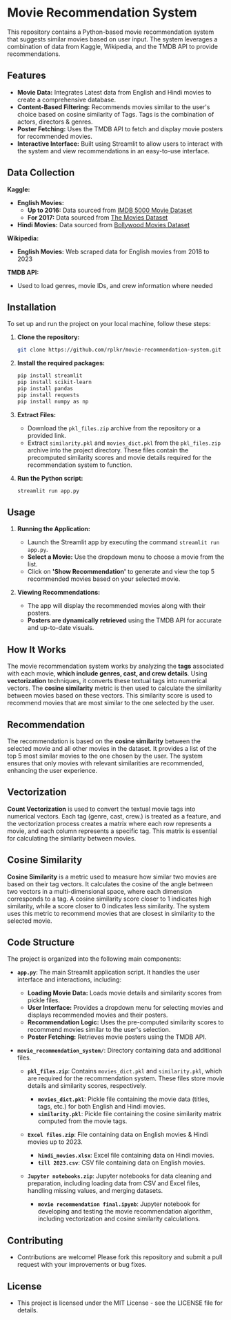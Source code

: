 # Movie Recommendation System

This repository contains a Python-based movie recommendation system that suggests similar movies based on user input. The system leverages a combination of data from Kaggle, Wikipedia, and the TMDB API to provide recommendations.

## Features

- **Movie Data:** Integrates Latest data from English and Hindi movies to create a comprehensive database.
- **Content-Based Filtering:** Recommends movies similar to the user's choice based on cosine similarity of Tags. Tags is the combination of actors, directors & genres.
- **Poster Fetching:** Uses the TMDB API to fetch and display movie posters for recommended movies.
- **Interactive Interface:** Built using Streamlit to allow users to interact with the system and view recommendations in an easy-to-use interface.

## Data Collection

**Kaggle:**
- **English Movies:**
  - **Up to 2016:** Data sourced from [IMDB 5000 Movie Dataset](https://www.kaggle.com/datasets/carolzhangdc/imdb-5000-movie-dataset)
  - **For 2017:** Data sourced from [The Movies Dataset](https://www.kaggle.com/datasets/rounakbanik/the-movies-dataset)
- **Hindi Movies:** Data sourced from [Bollywood Movies Dataset](https://www.kaggle.com/datasets/vidhikishorwaghela/bollywood-movies-dataset)

**Wikipedia:**
- **English Movies:** Web scraped data for English movies from 2018 to 2023

**TMDB API:**
- Used to load genres, movie IDs, and crew information where needed



## Installation


To set up and run the project on your local machine, follow these steps:

1. **Clone the repository:**
   ```bash
   git clone https://github.com/rplkr/movie-recommendation-system.git cd movie-recommendation-system
2. **Install the required packages:**
   ```bash
   pip install streamlit
   pip install scikit-learn
   pip install pandas
   pip install requests
   pip install numpy as np
3. **Extract Files:**
   - Download the `pkl_files.zip` archive from the repository or a provided link.
   - Extract `similarity.pkl` and `movies_dict.pkl` from the `pkl_files.zip` archive into the project directory. These files contain the precomputed similarity scores and movie details required for the recommendation system to function.


4. **Run the Python script:**
   ```bash
   streamlit run app.py

   ```

## Usage


1. **Running the Application:**
   - Launch the Streamlit app by executing the command `streamlit run app.py`.
   - **Select a Movie:** Use the dropdown menu to choose a movie from the list.
   - Click on **'Show Recommendation'** to generate and view the top 5 recommended movies based on your selected movie.

2. **Viewing Recommendations:**
   - The app will display the recommended movies along with their posters.
   - **Posters are dynamically retrieved** using the TMDB API for accurate and up-to-date visuals.

## How It Works

The movie recommendation system works by analyzing the **tags** associated with each movie, **which include genres, cast, and crew details**. Using **vectorization** techniques, it converts these textual tags into numerical vectors. The **cosine similarity** metric is then used to calculate the similarity between movies based on these vectors. This similarity score is used to recommend movies that are most similar to the one selected by the user.

## Recommendation

The recommendation is based on the **cosine similarity** between the selected movie and all other movies in the dataset. It provides a list of the top 5 most similar movies to the one chosen by the user. The system ensures that only movies with relevant similarities are recommended, enhancing the user experience.

## Vectorization

**Count Vectorization** is used to convert the textual movie tags into numerical vectors. Each tag (genre, cast, crew.) is treated as a feature, and the vectorization process creates a matrix where each row represents a movie, and each column represents a specific tag. This matrix is essential for calculating the similarity between movies.

## Cosine Similarity

**Cosine Similarity** is a metric used to measure how similar two movies are based on their tag vectors. It calculates the cosine of the angle between two vectors in a multi-dimensional space, where each dimension corresponds to a tag. A cosine similarity score closer to 1 indicates high similarity, while a score closer to 0 indicates less similarity. The system uses this metric to recommend movies that are closest in similarity to the selected movie.

## Code Structure

The project is organized into the following main components:

- **`app.py`**: The main Streamlit application script. It handles the user interface and interactions, including:
  - **Loading Movie Data:** Loads movie details and similarity scores from pickle files.
  - **User Interface:** Provides a dropdown menu for selecting movies and displays recommended movies and their posters.
  - **Recommendation Logic:** Uses the pre-computed similarity scores to recommend movies similar to the user's selection.
  - **Poster Fetching:** Retrieves movie posters using the TMDB API.

- **`movie_recommendation_system/`**: Directory containing data and additional files.
  - **`pkl_files.zip`**: Contains `movies_dict.pkl` and `similarity.pkl`, which are required for the recommendation system. These files store movie details and similarity scores, respectively.
    - **`movies_dict.pkl`**: Pickle file containing the movie data (titles, tags, etc.) for both English and Hindi movies.
    - **`similarity.pkl`**: Pickle file containing the cosine similarity matrix computed from the movie tags.

  - **`Excel files.zip`**: File containing data on English movies & Hindi movies up to 2023.
    - **`hindi_movies.xlsx`**: Excel file containing data on Hindi movies.
    - **`till 2023.csv`**: CSV file containing data on English movies.


  - **`Jupyter notebooks.zip`**: Jupyter notebooks for data cleaning and preparation, including loading data from CSV and Excel files, handling missing values, and merging datasets.


    - **`movie recommendation final.ipynb`**: Jupyter notebook for developing and testing the movie recommendation algorithm, including vectorization and cosine similarity calculations.


## Contributing

  - Contributions are welcome! Please fork this repository and submit a pull request with your improvements or bug fixes. 

## License

  - This project is licensed under the MIT License - see the LICENSE file for details.
